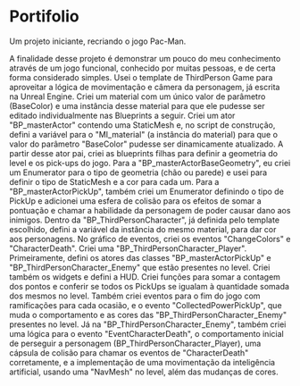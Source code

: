 # Portifolio
Um projeto iniciante, recriando o jogo Pac-Man.



A finalidade desse projeto é demonstrar um pouco do meu conhecimento através de um jogo funcional, conhecido por muitas pessoas, e de certa forma considerado simples.
Usei o template de ThirdPerson Game para aproveitar a lógica de movimentação e câmera da personagem, já escrita na Unreal Engine.
Criei um material com um único valor de parâmetro (BaseColor) e uma instância desse material para que ele pudesse ser editado individualmente nas Blueprints a seguir.
Criei um ator "BP_masterActor" contendo uma StaticMesh e, no script de construção, defini a variável para o "MI_material" (a instância do material) para que o valor do parâmetro "BaseColor" pudesse ser dinamicamente atualizado.
A partir desse ator pai, criei as blueprints filhas para definir a geometria do level e os pick-ups do jogo.
Para a "BP_masterActorBaseGeometry", eu criei um Enumerator para o tipo de geometria (chão ou parede) e usei para definir o tipo de StaticMesh e a cor para cada um.
Para a "BP_masterActorPickUp", também criei um Enumerator definindo o tipo de PickUp e adicionei uma esfera de colisão para os efeitos de somar a pontuação e chamar a habilidade da personagem de poder causar dano aos inimigos.
Dentro da "BP_ThirdPersonCharacter", já definida pelo template escolhido, defini a variável da instância do mesmo material, para dar cor aos personagens. No gráfico de eventos, criei os eventos "ChangeColors" e "CharacterDeath".
Criei uma "BP_ThirdPersonCharacter_Player". Primeiramente, defini os atores das classes "BP_masterActorPickUp" e "BP_ThirdPersonCharacter_Enemy" que estão presentes no level. Criei também os widgets e defini a HUD.
Criei funções para somar a contagem dos pontos e conferir se todos os PickUps se igualam à quantidade somada dos mesmos no level.
Também criei eventos para o fim do jogo com ramificações para cada ocasião, e o evento "CollectedPowerPickUp", que muda o comportamento e as cores das "BP_ThirdPersonCharacter_Enemy" presentes no level.
Já na "BP_ThirdPersonCharacter_Enemy", também criei uma lógica para o evento "EventCharacterDeath", o comportamento inicial de perseguir a personagem (BP_ThirdPersonCharacter_Player), uma cápsula de colisão para chamar os eventos de "CharacterDeath" corretamente, e a implementação de uma movimentação da inteligência artificial, usando uma "NavMesh" no level, além das mudanças de cores.
